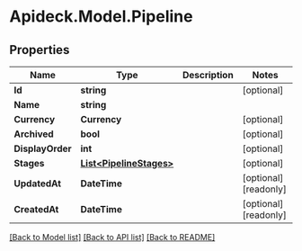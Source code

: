 # Apideck.Model.Pipeline

## Properties

Name | Type | Description | Notes
------------ | ------------- | ------------- | -------------
**Id** | **string** |  | [optional] 
**Name** | **string** |  | 
**Currency** | **Currency** |  | [optional] 
**Archived** | **bool** |  | [optional] 
**DisplayOrder** | **int** |  | [optional] 
**Stages** | [**List&lt;PipelineStages&gt;**](PipelineStages.md) |  | [optional] 
**UpdatedAt** | **DateTime** |  | [optional] [readonly] 
**CreatedAt** | **DateTime** |  | [optional] [readonly] 

[[Back to Model list]](../README.md#documentation-for-models) [[Back to API list]](../README.md#documentation-for-api-endpoints) [[Back to README]](../README.md)

